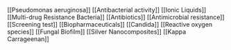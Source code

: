 [[Pseudomonas aeruginosa]]
[[Antibacterial activity]]
[[Ionic Liquids]]
[[Multi-drug Resistance Bacteria]]
[[Antibiotics]]
[[Antimicrobial resistance]]
[[Screening test]]
[[Biopharmaceuticals]]
[[Candida]]
[[Reactive oxygen species]]
[[Fungal Biofilm]]
[[Silver Nanocomposites]]
[[Kappa Carrageenan]]
